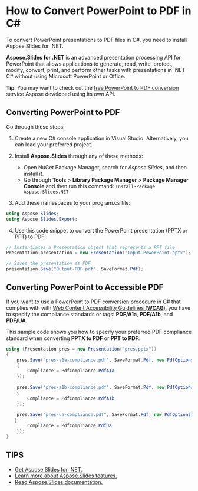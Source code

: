 # How to Convert PowerPoint to PDF in C#

To convert PowerPoint presentations to PDF files in C#, you need to install Aspose.Slides for .NET.

**Aspose.Slides for .NET** is an advanced presentation processing API for PowerPoint that allows applications to generate, read, write, protect, modify, convert, print, and perform other tasks with presentations in .NET C# without using Microsoft PowerPoint or Office. 

**Tip**: You may want to check out the [free PowerPoint to PDF conversion](https://products.aspose.app/slides/conversion/powerpoint-to-pdf) service Aspose developed using its own API.

## Converting PowerPoint to PDF

Go through these steps:

1. Create a new C# console application in Visual Studio. Alternatively, you can load your preferred project. 

2. Install **Aspose.Slides** through any of these methods:
   * Open NuGet Package Manager, search for *Aspose.Slides*, and then install it. 
   * Go through **Tools** > **Library Package Manager** > **Package Manager Console** and then run this command: `Install-Package Aspose.Slides.NET`

3. Add these namespaces to your program.cs file:

```c#
using Aspose.Slides;
using Aspose.Slides.Export;
```

4. Use this code snippet to convert the PowerPoint presentation (PPTX or PPT) to PDF:

```c#
// Instantiates a Presentation object that represents a PPT file
Presentation presentation = new Presentation("Input-PowerPoint.pptx");

// Saves the presentation as PDF
presentation.Save("Output-PDF.pdf", SaveFormat.Pdf);
```

## Converting PowerPoint to Accessible PDF

If you want to use a PowerPoint to PDF conversion procedure in C# that complies with with [Web Content Accessibility Guidelines (**WCAG**)](https://www.w3.org/TR/WCAG-TECHS/pdf.html), you have to specify the compliance standards or tags: **PDF/A1a**, **PDF/A1b**, and **PDF/UA**.

This sample code shows you how to specify your preferred PDF compliance standard when converting **PPTX to PDF** or **PPT to PDF**:

```c#
using (Presentation pres = new Presentation("pres.pptx"))
{
    pres.Save("pres-a1a-compliance.pdf", SaveFormat.Pdf, new PdfOptions()
    {
        Compliance = PdfCompliance.PdfA1a
    });
   
    pres.Save("pres-a1b-compliance.pdf", SaveFormat.Pdf, new PdfOptions()
    {
        Compliance = PdfCompliance.PdfA1b
    });
   
    pres.Save("pres-ua-compliance.pdf", SaveFormat.Pdf, new PdfOptions()
   {
        Compliance = PdfCompliance.PdfUa
    });
}
```



## TIPS

* [Get Aspose.Slides for .NET.](https://products.aspose.com/slides/net/)
* [Learn more about Aspose.Slides features.](https://docs.aspose.com/slides/net/features-overview/)
* [Read Aspose.Slides documentation.](https://docs.aspose.com/slides/net/) 